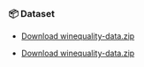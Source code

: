 ### 📦 Dataset

- [Download winequality-data.zip](./winequality-data.zip)

- [Download winequality-data.zip](https://raw.githubusercontent.com/Bhanu4507/Branching/main/winequality-data.zip)

